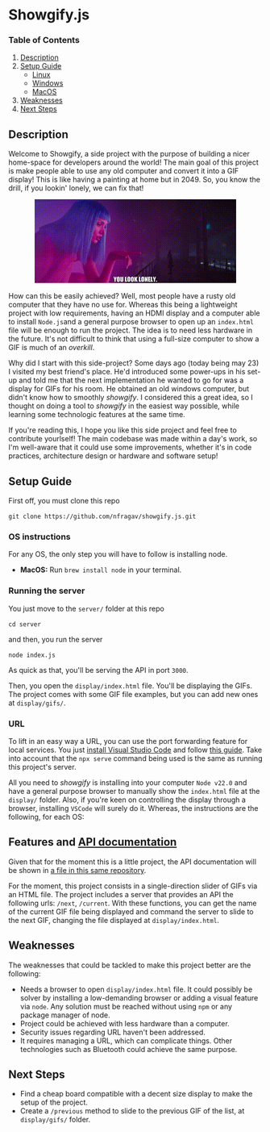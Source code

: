 # Showgify.js

### Table of Contents
1. [Description](#description)
2. [Setup Guide](#setup-guide)
    - [Linux](#linux)
    - [Windows](#windows)
    - [MacOS](#macos)
3. [Weaknesses](#weaknesses)
4. [Next Steps](#next-steps)


## Description
Welcome to Showgify, a side project with the purpose of building a nicer home-space for developers around the world! The main goal of this project is make people able to use any old computer and convert it into a GIF display! This is like having a painting at home but in 2049. So, you know the drill, if you lookin' lonely, we can fix that!

<p align="center">
  <img src="docs/media/you_look_lonely.gif" alt="I can fix that"/>
</p>

How can this be easily achieved? Well, most people have a rusty old computer that they have no use for. Whereas this being a lightweight project with low requirements, having an HDMI display and a computer able to install `Node.js`and a general purpose browser to open up an `index.html` file will be enough to run the project. The idea is to need less hardware in the future. It's not difficult to think that using a full-size computer to show a GIF is much of an *overkill*.

Why did I start with this side-project? Some days ago (today being may 23) I visited my best friend's place. He'd introduced some power-ups in his set-up and told me that the next implementation he wanted to go for was a display for GIFs for his room. He obtained an old windows computer, but didn't know how to smoothly *showgify*. I considered this a great idea, so I thought on doing a tool to *showgify* in the easiest way possible, while learning some technologic features at the same time.

If you're reading this, I hope you like this side project and feel free to contribute yourlself! The main codebase was made within a day's work, so I'm well-aware that it could use some improvements, whether it's in code practices, architecture design or hardware and software setup!

## Setup Guide

First off, you must clone this repo
~~~
git clone https://github.com/nfragav/showgify.js.git
~~~

### OS instructions

For any OS, the only step you will have to follow is installing node. 

- **MacOS:** Run `brew install node` in your terminal.

### Running the server

You just move to the `server/` folder at this repo

~~~
cd server
~~~

and then, you run the server

~~~
node index.js
~~~

As quick as that, you'll be serving the API in port `3000`.

Then, you open the `display/index.html` file. You'll be displaying the GIFs. The project comes with some GIF file examples, but you can add new ones at `display/gifs/`.

### URL

To lift in an easy way a URL, you can use the port forwarding feature for local services. You just [install Visual Studio Code](https://code.visualstudio.com/download) and follow [this guide](https://code.visualstudio.com/docs/editor/port-forwarding). Take into account that the `npx serve` command being used is the same as running this project's server.

All you need to *showgify* is installing into your computer `Node v22.0` and have a general purpose browser to manually show the `index.html` file at the `display/` folder. Also, if you're keen on controlling the display through a browser, installing `VSCode` will surely do it. Whereas, the instructions are the following, for each OS:

## Features and [API documentation](docs/api_documentation.md)

Given that for the moment this is a little project, the API documentation will be shown in [a file in this same repository](docs/api_documentation.md).

For the moment, this project consists in a single-direction slider of GIFs via an HTML file. The project includes a server that provides an API the following urls: `/next`, `/current`. With these functions, you can get the name of the current GIF file being displayed and command the server to slide to the next GIF, changing the file displayed at `display/index.html`.

## Weaknesses

The weaknesses that could be tackled to make this project better are the following:
- Needs a browser to open `display/index.html` file. It could possibly be solver by installing a low-demanding browser or adding a visual feature via `node`. Any solution must be reached without using `npm` or any package manager of node.
- Project could be achieved with less hardware than a computer.
- Security issues regarding URL haven't been addressed.
- It requires managing a URL, which can complicate things. Other technologies such as Bluetooth could achieve the same purpose.

## Next Steps
- Find a cheap board compatible with a decent size display to make the setup of the project.
- Create a `/previous` method to slide to the previous GIF of the list, at `display/gifs/` folder.